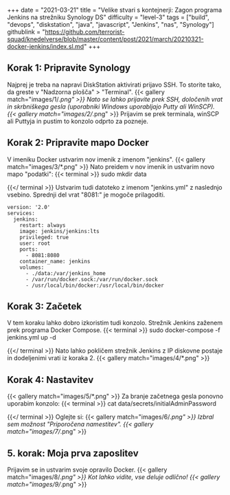 +++
date = "2021-03-21"
title = "Velike stvari s kontejnerji: Zagon programa Jenkins na strežniku Synology DS"
difficulty = "level-3"
tags = ["build", "devops", "diskstation", "java", "javascript", "Jenkins", "nas", "Synology"]
githublink = "https://github.com/terrorist-squad/knedelverse/blob/master/content/post/2021/march/20210321-docker-jenkins/index.sl.md"
+++

## Korak 1: Pripravite Synology
Najprej je treba na napravi DiskStation aktivirati prijavo SSH. To storite tako, da greste v "Nadzorna plošča" > "Terminal".
{{< gallery match="images/1/*.png" >}}
Nato se lahko prijavite prek SSH, določenih vrat in skrbniškega gesla (uporabniki Windows uporabljajo Putty ali WinSCP).
{{< gallery match="images/2/*.png" >}}
Prijavim se prek terminala, winSCP ali Puttyja in pustim to konzolo odprto za pozneje.
## Korak 2: Pripravite mapo Docker
V imeniku Docker ustvarim nov imenik z imenom "jenkins".
{{< gallery match="images/3/*.png" >}}
Nato preidem v nov imenik in ustvarim novo mapo "podatki":
{{< terminal >}}
sudo mkdir data

{{</ terminal >}}
Ustvarim tudi datoteko z imenom "jenkins.yml" z naslednjo vsebino. Sprednji del vrat "8081:" je mogoče prilagoditi.
```
version: '2.0'
services:
  jenkins:
    restart: always
    image: jenkins/jenkins:lts
    privileged: true
    user: root
    ports:
      - 8081:8080
    container_name: jenkins
    volumes:
      - ./data:/var/jenkins_home
      - /var/run/docker.sock:/var/run/docker.sock
      - /usr/local/bin/docker:/usr/local/bin/docker

```

## Korak 3: Začetek
V tem koraku lahko dobro izkoristim tudi konzolo. Strežnik Jenkins zaženem prek programa Docker Compose.
{{< terminal >}}
sudo docker-compose -f jenkins.yml up -d

{{</ terminal >}}
Nato lahko pokličem strežnik Jenkins z IP diskovne postaje in dodeljenimi vrati iz koraka 2.
{{< gallery match="images/4/*.png" >}}

## Korak 4: Nastavitev

{{< gallery match="images/5/*.png" >}}
Za branje začetnega gesla ponovno uporabim konzolo:
{{< terminal >}}
cat data/secrets/initialAdminPassword

{{</ terminal >}}
Oglejte si:
{{< gallery match="images/6/*.png" >}}
Izbral sem možnost "Priporočena namestitev".
{{< gallery match="images/7/*.png" >}}

## 5. korak: Moja prva zaposlitev
Prijavim se in ustvarim svoje opravilo Docker.
{{< gallery match="images/8/*.png" >}}
Kot lahko vidite, vse deluje odlično!
{{< gallery match="images/9/*.png" >}}